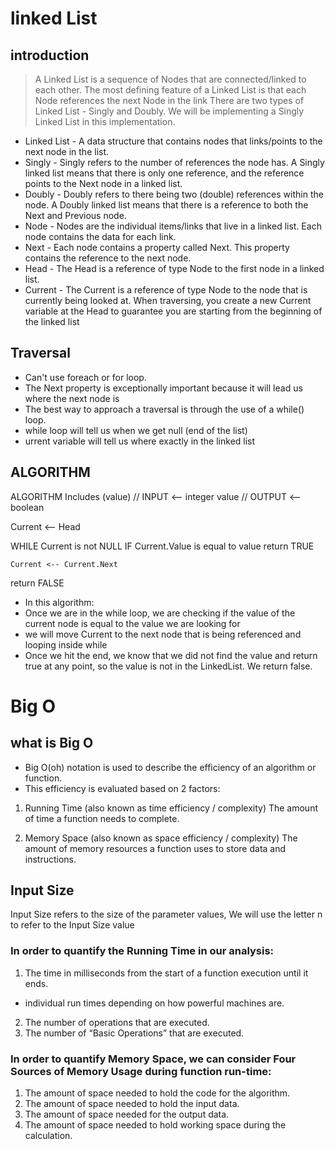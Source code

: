 # linked List
## introduction 
> A Linked List is a sequence of Nodes that are connected/linked to each other. The most defining feature of a      Linked List is that each Node references the next Node in the link 
> There are two types of Linked List - Singly and Doubly. We will be implementing a Singly Linked List in this implementation.

- Linked List - A data structure that contains nodes that links/points to the next node in the list.
- Singly - Singly refers to the number of references the node has. A Singly linked list means that there is only one reference, and the reference points to the Next node in a linked list.
- Doubly - Doubly refers to there being two (double) references within the node. A Doubly linked list means that there is a reference to both the Next and Previous node.
- Node - Nodes are the individual items/links that live in a linked list. Each node contains the data for each link.
- Next - Each node contains a property called Next. This property contains the reference to the next node.
- Head - The Head is a reference of type Node to the first node in a linked list.
- Current - The Current is a reference of type Node to the node that is currently being looked at. When traversing, you create a new Current variable at the Head to guarantee you are starting from the beginning of the linked list

## Traversal
- Can't use foreach or for loop.
- The Next property is exceptionally important because it will lead us where the next node is
- The best way to approach a traversal is through the use of a while() loop.
- while loop will tell us when we get null (end of the list)
- urrent variable will tell us where exactly in the linked list 

## ALGORITHM

ALGORITHM Includes (value)
// INPUT <-- integer value
// OUTPUT <-- boolean

  Current <-- Head

  WHILE Current is not NULL
    IF Current.Value is equal to value
      return TRUE

    Current <-- Current.Next

  return FALSE

* In this algorithm:
 * Once we are in the while loop, we are checking if the value of the current node is equal to the value we are looking for
 * we will move Current to the next node that is being referenced and looping inside while
 * Once we hit the end, we know that we did not find the value and return true at any point, so the value is not in the LinkedList. We return false.

# Big O
## what is Big O
* Big O(oh) notation is used to describe the efficiency of an algorithm or function.
* This efficiency is evaluated based on 2 factors:

 1. Running Time (also known as time efficiency / complexity) The amount of time a function needs to complete.

 2. Memory Space (also known as space efficiency / complexity) The amount of memory resources a function uses to store data and instructions.
## Input Size
Input Size refers to the size of the parameter values, We will use the letter n to refer to the Input Size value

### In order to quantify the Running Time in our analysis:
 1. The time in milliseconds from the start of a function execution until it ends.
   * individual run times depending on how  powerful machines are.
 2. The number of operations that are executed.
 3. The number of “Basic Operations” that are executed.


### In order to quantify Memory Space, we can consider Four Sources of Memory Usage during function run-time:
 1. The amount of space needed to hold the code for the algorithm.
 2. The amount of space needed to hold the input data.
 3. The amount of space needed for the output data.
 4. The amount of space needed to hold working space during the calculation.



